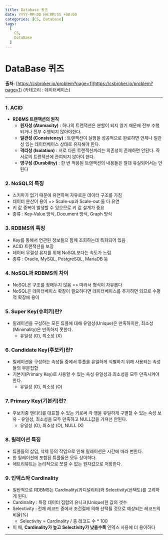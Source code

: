 ```yaml
---
title: Database 퀴즈
date: YYYY-MM-DD HH:MM:SS +00:00
categories: [CS, Database]
tags:
  [
    CS,
    DataBase
  ]
---
```


# DataBase 퀴즈

**출처:** [https://csbroker.io/problem?page=1](https://csbroker.io/problem?page=1) (카테고리 : 데이터베이스)

---
### 1. ACID  
- **RDBMS 트랜잭션의 원칙**  
  - **원자성 (Atomacity)** : 하나의 트랜잭션은 분할이 되지 않기 때문에 전부 수행되거나 전부 수행되지 않아야한다.
  - **일관성 (Consistency)** : 트랜잭션이 실행을 성공적으로 완료하면 언제나 일관성 있는 데이터베이스 상태로 유지해야 한다.
  - **격리성 (Isolation)** : 서로 다른 트랜잭션끼리는 의존성이 존재하면 안된다. 즉 서로의 트랜잭션에 관여되지 않아야 한다.
  - **영구성 (Durability)** : 한 번 적용된 트랜잭션의 내용들은 절대 유실되어서는 안된다

### 2. NoSQL의 특징
- 스키마가 없기 때문에 유연하며 자유로운 데이터 구조를 가짐
- 데이터 분산이 용이 => Scale-up과 Scale-out 둘 다 유연
- 키 값 중복이 발생할 수 있으므로 키 값 설계가 중요
- 종류 : Key-Value 방식, Document 방식, Graph 방식

### 3. RDBMS의 특징
- Key를 통해서 연관된 정보들으 함께 조회하는데 특화되어 있음
- ACID 트랜잭션을 보장
- 데이터 무결성 유지를 위해 NoSQL보다는 속도가 느림
- 종류 : Oracle, MySQL, PostgreSQL, MariaDB 등

### 4. NoSQL과 RDBMS의 차이
- NoSQL은 구조를 정해두지 않음 => 따라서 형식이 자유롭다
- NoSQL은 데이터베이스 확장이 필요하다면 데이터베이스를 추가하면 되므로 수평적 확장에 용이

### 5. Super Key(슈퍼키)란?
- 릴레이션을 구성하는 모든 튜플에 대해 유일성(Unique)은 만족하지만, 최소성(Minimality)은 만족하지 못한다.
  - 유일성 (O), 최소성 (X)

### 6. Candidate Key(후보키)란?
- 릴레이션을 구성하는 속성들 중에서 튜플을 유일하게 식별하기 위해 사용되는 속성들의 부분집합
- 기본키(Primary Key)로 사용할 수 있는 속성
유일성과 최소성을 모두 만족시켜야 한다.
  - 유일성 (O), 최소성 (O)

### 7. Primary Key(기본키)란?
- 후보키중 엔티티를 대표할 수 있는 키로써 각 행을 유일하게 구별할 수 있는 속성 보유 - 유일성, 최소성을 모두 만족하고 NULL값을 가져선 안된다.
  - 유일성 (O), 최소성 (O), NULL (X)

### 8. 릴레이션 특징
- 튜플들의 삽입, 삭제 등의 작업으로 인해 릴레이션은 시간에 따라 변한다.
- 한 릴레이션에 포함된 튜플들은 모두 상이하다.
- 애트리뷰트는 논리적으로 쪼갤 수 없는 원자값으로 저장한다.


### 9. 인덱스와 Cardinality
- 일반적으로 RDBMS는 Cardinality(카디널리티)와 Selectivity(선택도)를 고려하게 된다.
- Cardinality : 특정 데이터 집합의 유니크(Unique)한 값의 갯수
- Selectivity : 전체 레코드 중에서 조건절에 의해 선택될 것으로 예상되는 레코드의 비율(%) 
  - Selectivity = Cardinality / 총 레코드 수 * 100
- 이 때, **Cardinality가 높고** **Selectivity가 낮을수록** 인덱스 사용에 더 용이하다

---
